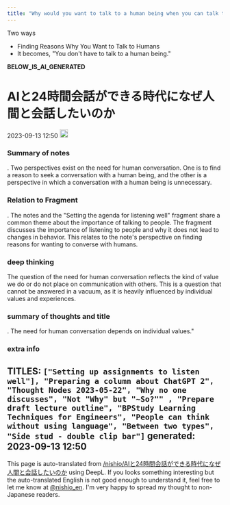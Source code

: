 ```yaml
---
title: "Why would you want to talk to a human being when you can talk to an AI 24 hours a day?"
---
```


Two ways
- Finding Reasons Why You Want to Talk to Humans
- It becomes, "You don't have to talk to a human being."


__BELOW_IS_AI_GENERATED__
# AIと24時間会話ができる時代になぜ人間と会話したいのか
 2023-09-13 12:50 <img src='https://scrapbox.io/api/pages/nishio-en/omni/icon' alt='omni.icon' height="19.5"/>
### Summary of notes
.
Two perspectives exist on the need for human conversation. One is to find a reason to seek a conversation with a human being, and the other is a perspective in which a conversation with a human being is unnecessary.

### Relation to Fragment
.
The notes and the "Setting the agenda for listening well" fragment share a common theme about the importance of talking to people. The fragment discusses the importance of listening to people and why it does not lead to changes in behavior. This relates to the note's perspective on finding reasons for wanting to converse with humans.

### deep thinking
The question of the need for human conversation reflects the kind of value we do or do not place on communication with others. This is a question that cannot be answered in a vacuum, as it is heavily influenced by individual values and experiences.

### summary of thoughts and title
.
The need for human conversation depends on individual values."

### extra info
TITLES: `["Setting up assignments to listen well"], "Preparing a column about ChatGPT 2", "Thought Nodes 2023-05-22", "Why no one discusses", "Not "Why" but "~So?"" , "Prepare draft lecture outline", "BPStudy Learning Techniques for Engineers", "People can think without using language", "Between two types", "Side stud - double clip bar"]`
generated: 2023-09-13 12:50
---
This page is auto-translated from [/nishio/AIと24時間会話ができる時代になぜ人間と会話したいのか](https://scrapbox.io/nishio/AIと24時間会話ができる時代になぜ人間と会話したいのか) using DeepL. If you looks something interesting but the auto-translated English is not good enough to understand it, feel free to let me know at [@nishio_en](https://twitter.com/nishio_en). I'm very happy to spread my thought to non-Japanese readers.